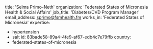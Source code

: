 title: 'Selma Primo-Neth'
organization: 'Federated States of Micronesia Health & Social Affairs'
job_title: 'Diabetes/CVD Program Manager'
email_address: sprimo@fsmhealth.fm
works_in: 'Federated States of Micronesia'
expertise:
  - hypertension
  - salt
id: 83bade58-89a4-4fe9-af67-edb4c7e79ffb
country:
  - federated-states-of-micronesia
